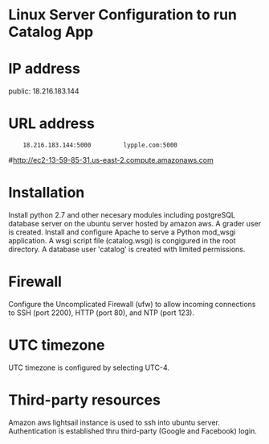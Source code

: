 # Linux Server Configuration to run Catalog App

# IP address
public: 18.216.183.144


# URL address #
        18.216.183.144:5000         lypple.com:5000 
#http://ec2-13-59-85-31.us-east-2.compute.amazonaws.com

# Installation
Install python 2.7 and other necesary modules including postgreSQL database
server on the ubuntu server hosted by amazon aws.
A grader user is created.
Install and configure Apache to serve a Python mod_wsgi application.
A wsgi script file (catalog.wsgi) is congigured in the root directory.
A database user 'catalog' is created with limited permissions.

# Firewall
Configure the Uncomplicated Firewall (ufw) to allow incoming connections
to SSH (port 2200), HTTP (port 80), and NTP (port 123).

# UTC timezone
UTC timezone is configured by selecting UTC-4.

# Third-party resources
Amazon aws lightsail instance is used to ssh into ubuntu server.
Authentication is established thru third-party (Google and Facebook)
login. 
